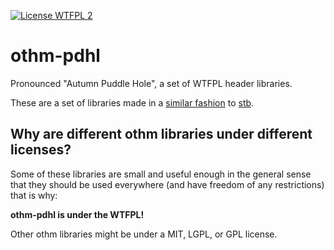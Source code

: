 [![License WTFPL 2](https://img.shields.io/badge/license-WTFPL2-blue.svg)](http://www.wtfpl.net/txt/copying/)
# othm-pdhl
Pronounced "Autumn Puddle Hole", a set of WTFPL header libraries.

These are a set of libraries made in a [similar fashion](https://github.com/nothings/stb/blob/master/docs/stb_howto.txt) to [stb](https://github.com/nothings/stb).

## Why are different othm libraries under different licenses?

Some of these libraries are small and useful enough in the general sense that they should be used everywhere (and have freedom of any restrictions) that is why:

**othm-pdhl is under the WTFPL!**

Other othm libraries might be under a MIT, LGPL, or GPL license.
